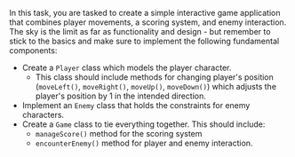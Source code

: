 In this task, you are tasked to create a simple interactive game application that combines player movements, a scoring system, and enemy interaction. The sky is the limit as far as functionality and design - but remember to stick to the basics and make sure to implement the following fundamental components:

- Create a `Player` class which models the player character.
	- This class should include methods for changing player's position (`moveLeft()`, `moveRight()`, `moveUp()`, `moveDown()`) which adjusts the player's position by 1 in the intended direction.
- Implement an `Enemy` class that holds the constraints for enemy characters.
- Create a `Game` class to tie everything together. This should include:
	- `manageScore()` method for the scoring system
	- `encounterEnemy()` method for player and enemy interaction.